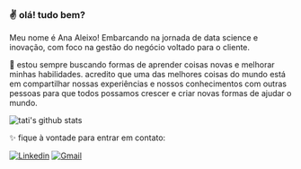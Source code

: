 ### :v: olá! tudo bem?

Meu nome é Ana Aleixo! Embarcando na jornada de data science e inovação, com foco na gestão do negócio voltado para o cliente. 

:sunflower: estou sempre buscando formas de aprender coisas novas e melhorar minhas habilidades. acredito que uma das melhores coisas do mundo está em compartilhar nossas experiências e nossos conhecimentos com outras pessoas para que todos possamos crescer e criar novas formas de ajudar o mundo.

![tati's github stats](https://github-readme-stats.vercel.app/api?username=AnaAleixo&count_private=true&show_icons=true&theme=calm)

:sparkles: fique à vontade para entrar em contato:

[![Linkedin](https://img.shields.io/badge/-LinkedIn-blue?style=for-the-badge&logo=Linkedin&logoColor=white&link=https://www.linkedin.com/in/ana-cl%C3%A1udia-de-lima-aleixo-1703b3223/)](https://www.linkedin.com/in/ana-cl%C3%A1udia-de-lima-aleixo-1703b3223//)
[![Gmail](https://img.shields.io/badge/-Gmail-EA4335?style=for-the-badge&logo=Gmail&logoColor=white&link=mailto:tatiialveso@gmail.com)](mailto:tatiialveso@gmail.com)

